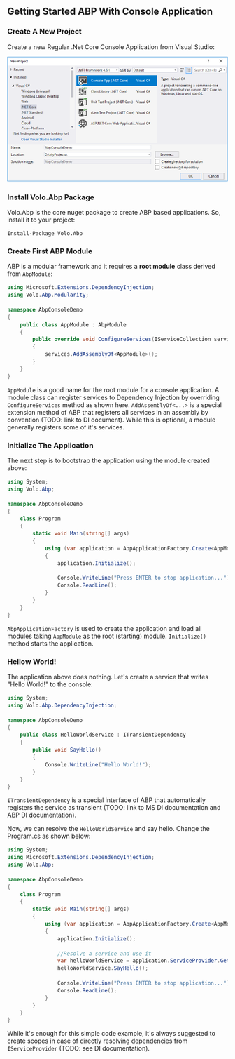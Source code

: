 ﻿## Getting Started ABP With Console Application

### Create A New Project

Create a new Regular .Net Core Console Application from Visual Studio:

![](images/create-new-net-core-console-application.png)

### Install Volo.Abp Package

Volo.Abp is the core nuget package to create ABP based applications. So, install it to your project:

````
Install-Package Volo.Abp
````

### Create First ABP Module

ABP is a modular framework and it requires a **root module** class derived from ``AbpModule``:

````C#
using Microsoft.Extensions.DependencyInjection;
using Volo.Abp.Modularity;

namespace AbpConsoleDemo
{
    public class AppModule : AbpModule
    {
        public override void ConfigureServices(IServiceCollection services)
        {
            services.AddAssemblyOf<AppModule>();
        }
    }
}
````

``AppModule`` is a good name for the root module for a console application. A module class can register services to Dependency Injection by overriding ``ConfigureServices`` method as shown here. ``AddAssemblyOf<...>`` is a special extension method of ABP that registers all services in an assembly by convention (TODO: link to DI document). While this is optional, a module generally registers some of it's services.

### Initialize The Application

The next step is to bootstrap the application using the module created above:

````C#
using System;
using Volo.Abp;

namespace AbpConsoleDemo
{
    class Program
    {
        static void Main(string[] args)
        {
            using (var application = AbpApplicationFactory.Create<AppModule>())
            {
                application.Initialize();

                Console.WriteLine("Press ENTER to stop application...");
                Console.ReadLine();
            }
        }
    }
}

````

``AbpApplicationFactory`` is used to create the application and load all modules taking ``AppModule`` as the root (starting) module. ``Initialize()`` method starts the application.

### Hellow World!

The application above does nothing. Let's create a service that writes "Hello World!" to the console:

````C#
using System;
using Volo.Abp.DependencyInjection;

namespace AbpConsoleDemo
{
    public class HelloWorldService : ITransientDependency
    {
        public void SayHello()
        {
            Console.WriteLine("Hello World!");
        }
    }
}

````

``ITransientDependency`` is a special interface of ABP that automatically registers the service as transient (TODO: link to MS DI documentation and ABP DI documentation).

Now, we can resolve the ``HelloWorldService`` and say hello. Change the Program.cs as shown below:

````C#
using System;
using Microsoft.Extensions.DependencyInjection;
using Volo.Abp;

namespace AbpConsoleDemo
{
    class Program
    {
        static void Main(string[] args)
        {
            using (var application = AbpApplicationFactory.Create<AppModule>())
            {
                application.Initialize();

                //Resolve a service and use it
                var helloWorldService = application.ServiceProvider.GetService<HelloWorldService>();
                helloWorldService.SayHello();

                Console.WriteLine("Press ENTER to stop application...");
                Console.ReadLine();
            }
        }
    }
}
````

While it's enough for this simple code example, it's always suggested to create scopes in case of directly resolving dependencies from ``IServiceProvider`` (TODO: see DI documentation).